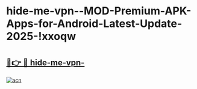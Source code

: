 # hide-me-vpn--MOD-Premium-APK-Apps-for-Android-Latest-Update-2025-!xxoqw

# <h2><a href="https://7eiluk.esa.edu.pl?title=hide-me-vpn-&ref=xxoqw">🔗👉 🔴 hide-me-vpn-</a></h2>

[![acn](https://github.com/user-attachments/assets/0f9c940e-d8b0-45ae-aac7-cd30a18b3e1c)](https://7eiluk.esa.edu.pl?title=hide-me-vpn-&ref=xxoqw)


